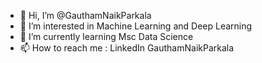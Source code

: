 - 👋 Hi, I’m @GauthamNaikParkala
- 👀 I’m interested in Machine Learning and Deep Learning
- 🌱 I’m currently learning Msc Data Science
- 📫 How to reach me : LinkedIn GauthamNaikParkala
<!---
GauthamNaikParkala/GauthamNaikParkala is a ✨ special ✨ repository because its `README.md` (this file) appears on your GitHub profile.
You can click the Preview link to take a look at your changes.
--->
